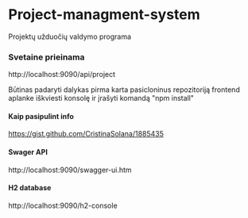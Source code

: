 # Project-managment-system
Projektų užduočių valdymo programa

### Svetaine prieinama
http://localhost:9090/api/project


 Būtinas padaryti dalykas pirma karta pasicloninus repozitoriją frontend aplanke iškviesti konsolę ir įrašyti komandą "npm install"


####  Kaip pasipulint info
https://gist.github.com/CristinaSolana/1885435

#### Swager API
http://localhost:9090/swagger-ui.htm 
####  H2 database
http://localhost:9090/h2-console

